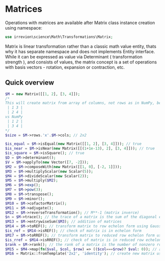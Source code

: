 # Matrices

Operations with matrices are available after Matrix class instance creation using namespace:
```php
use irrevion\science\Math\Transformations\Matrix;
```
Matrix is linear transformation rather than a classic math value entity, thats why it has separate namespace and does not implements Entity interface. While it can be expressed as value via Determinant ( transformation strength ), and consists of values, the matrix concept is a set of operations with basis vectors - rotation, expansion or contraction, etc.

## Quick overview

```php
$M = new Matrix([[1, 2], [3, 4]]);
/*
This will create matrix from array of columns, not rows as in NumPy, be cautious
 | 1 3 |
 | 2 4 |
vs NumPy
 | 1 2 |
 | 3 4 |
*/
$size = $M->rows.'x'.$M->cols; // 2x2

$is_equal = $M->isEqual(new Matrix([[1, 2], [3, 4]])); // true
$is_near = $M->isNear(new Matrix([[(1+1e-13), 2], [3, 4]])); // true
$is_square = $M->isSquare(); // true
$D = $M->determinant();
$V = $M->applyTo(new Vector([7, -2]));
$M2 = $M->composeWith(new Matrix([[1, 0], [-2, 1]]));
$M3 = $M->multiplyScalar(new Scalar(5));
$M4 = $M->divideScalar(new Scalar(2));
$M5 = $M->multiply($M2);
$M6 = $M->exp();
$M7 = $M->pow(3);
$M8 = $M->transpose();
$M9 = $M->minor();
$M10 = $M->cofactorMatrix();
$M11 = $M->adjugate();
$M12 = $M->reverseTransformation(); // M**-1 (matrix inverce)
$n = $M->trace(); // the trace of a matrix is the sum of the diagonal elements of the matrix
$M13 = $M->entrywiseSum($M3); // addition of matrices
$M14 = $M->toREF(); // transform matrix to row echelon form using Gaussian elimination
$is_ref = $M14->isREF(); // check of matrix is in echelon form
$M17 = $M->toRREF(); // transform matrix to reduced row echelon form using Gauss-Jordan elimination
$is_rref = $M14->isRREF(); // check of matrix is in reduced row echelon form
$rank = $M->rank(); // the rank of a matrix is the number of nonzero rows in the reduced matrix
$M15 = $M4->map(fn($val, $col, $row) => (($col===$row)? $val: 0)); // apply callback to matrix values
$M16 = Matrix::fromTemplate('2x2', 'identity'); // create new matrix using one of predefined templates
```